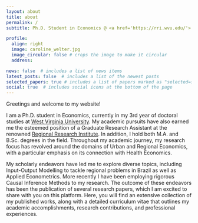 ```yaml
---
layout: about
title: about
permalink: /
subtitle: Ph.D. Student in Economics @ <a href='https://rri.wvu.edu/'> Regional Research Institute at WVU </a>.

profile:
  align: right
  image: caroline_welter.jpg
  image_circular: false # crops the image to make it circular
  address: 

news: false  # includes a list of news items
latest_posts: false  # includes a list of the newest posts
selected_papers: true # includes a list of papers marked as "selected={true}"
social: true  # includes social icons at the bottom of the page
---
```


<!-- Hi there! 👋 

I am a 3rd year Ph.D. Student (Graduate Research Assistant) in Economics at [West Virginia University](https://www.wvu.edu/), and a member of the [Regional Research Institute](https://rri.wvu.edu/). In addition, I hold both a M.Sc. and B.Sc. degrees also in Economics. 

Throughout my career, I have developed research related
to the fields of Urban and Regional Economics, and now giving more emphasis to its connection with Health Economics , giving me experience in:

- Causal Inference Methods
- Applied Economics
- 
- -->

Greetings and welcome to my website!

I am a Ph.D. student in Economics, currently in my 3rd year of doctoral studies at [West Virginia University](https://www.wvu.edu/). My academic pursuits have also earned me the esteemed position of a Graduate Research Assistant at the renowned [Regional Research Institute](https://rri.wvu.edu/). In addition, I hold both M.A. and B.Sc. degrees in the field. Throughout my academic journey, my research focus has revolved around the domains of Urban and Regional Economics, with a particular emphasis on its connection with Health Economics.

My scholarly endeavors have led me to explore diverse topics, including Input-Output Modelling to tackle regional problems in Brazil as well as Applied Econometrics. More recently I have been employing rigorous Causal Inference Methods to my research. The outcome of these endeavors has been the publication of several research papers, which I am excited to share with you on this platform. Here, you will find an extensive collection of my published works, along with a detailed curriculum vitae that outlines my academic accomplishments, research contributions, and professional experiences.

<!-- My current goal is to conduct further research on the design, modeling, control and assessment of chemical processes. Lastly, I have experience working with the industry, mainly the oil and gas, petrochemical and energy sectors. -->
